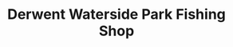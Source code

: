 ---
title: "Derwent Waterside Park Fishing Shop"
url: /consett/derwent-waterside-park-fishing-shop/
shop: fishing
---